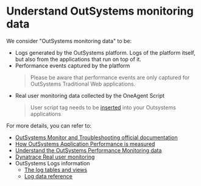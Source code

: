 # Understand OutSystems monitoring data

We consider "OutSystems monitoring data" to be:
- Logs generated by the OutSystems platform. Logs of the platform itself, but also from the applications that run on top of it.
- Performance events captured by the platform
    > Please be aware that performance events are only captured for OutSystems Traditional Web applications.
- Real user monitoring data collected by the OneAgent Script
    > User script tag needs to be [inserted]() into your Outsystems applications 

For more details, you can refer to:
* [OutSystems Monitor and Troubleshooting official documentation](https://success.outsystems.com/Documentation/11/Managing_the_Applications_Lifecycle/Monitor_and_Troubleshoot)
* [How OutSystems Application Performance is measured](https://success.outsystems.com/Documentation/11/Managing_the_Applications_Lifecycle/Monitor_and_Troubleshoot/How_Application_Performance_Is_Measured)
* [Understand the OutSystems Performance Monitoring data](https://success.outsystems.com/Documentation/11/Reference/OutSystems_APIs/PerformanceMonitoring_API)
* [Dynatrace Real user monitoring](https://docs.dynatrace.com/docs/shortlink/rum-overview)
* OutSystems Logs information
    * [The log tables and views](https://success.outsystems.com/Documentation/11/Managing_the_Applications_Lifecycle/Monitor_and_Troubleshoot/Logging_database_and_architecture/The_log_tables_and_views)
    * [Log data reference](https://success.outsystems.com/Documentation/11/Managing_the_Applications_Lifecycle/Monitor_and_Troubleshoot/Logging_database_and_architecture/Log_data_reference)